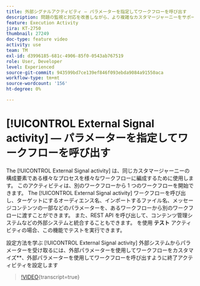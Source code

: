 ```yaml
---
title: 外部シグナルアクティビティ — パラメーターを指定してワークフローを呼び出す
description: 問題の監視と対応を改善しながら、より複雑なカスタマージャーニーをサポートするために、別のワークフローから 1 つのワークフローを開始する方法を説明します。
feature: Execution Activity
jira: KT-2750
thumbnail: 27249
doc-type: feature video
activity: use
team: TM
exl-id: d3996185-681c-4906-85f0-0543ab767519
role: User, Developer
level: Experienced
source-git-commit: 943599bd7ce139ef846f093ebda9084a91550aca
workflow-type: tm+mt
source-wordcount: '156'
ht-degree: 0%

---
```



# [!UICONTROL External Signal activity]  — パラメーターを指定してワークフローを呼び出す

The [!UICONTROL External Signal activity] は、同じカスタマージャーニーの構成要素である様々なプロセスを様々なワークフローに編成するために使用します。 このアクティビティは、別のワークフローから 1 つのワークフローを開始できます。 The [!UICONTROL External Signal activity] ワークフローを呼び出し、ターゲットにするオーディエンス名、インポートするファイル名、メッセージコンテンツの一部などのパラメーターを、あるワークフローから別のワークフローに渡すことができます。 また、REST API を呼び出して、コンテンツ管理システムなどの外部システムと統合することもできます。 を使用 **テスト** アクティビティの場合、この機能でテストを実行できます。

設定方法を学ぶ [!UICONTROL External Signal activity] 外部システムからパラメーターを受け取るには、外部パラメーターを使用してワークフローをカスタマイズ**、外部パラメーターを使用してワークフローを呼び出すように終了アクティビティを設定します

>[!VIDEO](https://video.tv.adobe.com/v/27249/?learn=on){transcript=true}
